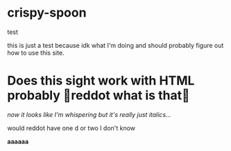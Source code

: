# crispy-spoon
test

this is just a test because idk what I'm doing and should probably figure out how to use this site.


<h1> Does this sight work with HTML probably reddot what is that</h1>

<i>now it looks like I'm whispering but it's really just italics...</i>

would reddot have one d or two I don't know

<b>aaaaaa</b>
